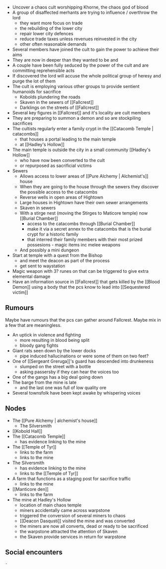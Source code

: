 - Uncover a chaos cult worshipping Khorne, the chaos god of blood
- A group of disaffected merhants are trying to influence / overthrow the lord
	- they want more focus on trade
	- the rebuilding of the lower city
	- repair lower city defences
	- reduce trade taxes unless revenues reinvested in the city
	- other often reasonable demands
- Several members have joined the cult to gain the power to achieve their aims
- They are now in deeper than they wanted to be and
- A couple have been fully seduced by the power of the cult and are committing reprehensible acts
- If discovered the lord will accuse the whole political group of heresy and purge the lot of them 
- The cult is employing various other groups to provide sentient humanoids for sacrifice
	- Kobolds plundering the roads
	- Skaven in the sewers of [[Fallcrest]]
	- Darklings on the streets of [[Fallcrest]]
- Several key figures in [[Fallcrest]] and it's locality are cult members
- They are preparing to summon a demon and so are stockpiling sacrifices
- The cultists regularly enter a family crypt in the [[Catacomb Temple | catacombs]]
	- that houses a portal leading to the main temple
	- at [[Hadley's Hollow]]
- The main temple is outside the city in a small community [[Hadley's Hollow]]
	- who have now been converted to the cult
	- or repurposed as sacrificial victims
- Sewers
	- Allows access to lower areas of [[Pure Alchemy | Alchemist's]] house
	- When they are going to the house through the sewers they discover the possible access to the catacombs
	- Reverse wells in open areas of Hightown
	- Large houses in Hightown have their own sewer arrangements
	- Skaven in sewers
	- With a stirge nest (moving the Stirges to Maticore temple) now [[Burial Chamber]]
		- access to the catacombs through [[Burial Chamber]]
		- make it via a secret annex to the catacombs that is the burial crypt for a historic family
		- that interred their family members with their most prized possesions - magic items inc melee weapons
	- And possibly a mini dungeon
- Start at temple with a quest from the Bishop
	- and meet the deacon as part of the process
	- get sent to waystation
- Magic weapon with 3? runes on that can be triggered to give extra elemental damage
- Have an information source in [[Fallcrest]] that gets killed by the [[Blood Demon]] using a body that the pcs know to lead into [[Sequestered victim]]

## Rumours
Maybe have rumours that the pcs can gather around Fallcrest.  Maybe mix in a few that are meaningless.
- An uptick in violence and fighting
	- more resulting in blood being split
	- bloody gang fights
- Giant rats seen down by the lower docks
	- pipe induced hallucinations or were some of them on two feet?
- One of [[Sergeant Greruga]]'s guard has descended into drunkeness
	- slumped on the street with a bottle
	- asking passersby if they can hear the voices too
- One of the gangs has a big deal going down
- The barge from the mine is late
	- and the last one was full of low quality ore
- Several townsfolk have been kept awake by whispering voices
## Nodes
- The [[Pure Alchemy | alchemist's house]]
	- The Silversmith
- [[Kobold Hall]]
- The [[Catacomb Temple]]
	- has evidence linking to the mine
- The [[Temple of Tyr]]
	- links to the farm
	- links to the mine
- The Silversmith
	- has evidence linking to the mine
	- links to the [[Temple of Tyr]]
- A farm that functions as a staging post for sacrifice traffic
	- links to the mine
- [[Manticore den]]
	- links to the farm
- The mine at Hadley's Hollow
	- location of main chaos temple
	- miners accidentally came across warpstone
	- triggered the conversion of several miners to chaos
	- [[Deacon Dasqusti]] visited the mine and was converted
	- the miners are now all converts, dead or ready to be sacrificed
	- the warpstone attracted the attention of Skaven
	- the Skaven provide services in return for warpstone

## Social encounters
	-